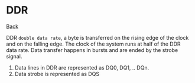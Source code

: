 # DDR

[Back](../index.md)

DDR `double data rate`, a byte is transferred on the rising edge of 
the clock and on the falling edge. The clock of the system runs at half of the
DDR data rate. Data transfer happens in bursts and are ended by the strobe signal.

1. Data lines in DDR are represented as DQ0, DQ1, .. DQn.
2. Data strobe is represented as DQS
